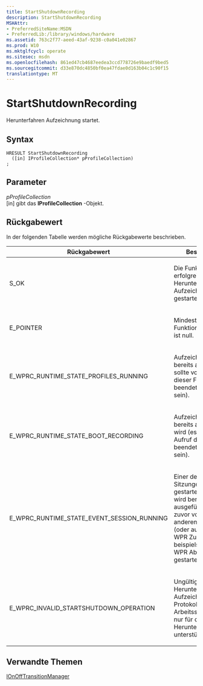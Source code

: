```yaml
---
title: StartShutdownRecording
description: StartShutdownRecording
MSHAttr:
- PreferredSiteName:MSDN
- PreferredLib:/library/windows/hardware
ms.assetid: 763c2f77-aeed-43af-9238-c0a041e02867
ms.prod: W10
ms.mktglfcycl: operate
ms.sitesec: msdn
ms.openlocfilehash: 861ed47cb4687eedea3ccd778726e9baedf9bed5
ms.sourcegitcommit: d33e870dc4850bf0ea47fdae0d163b04c1c90f15
translationtype: MT
---
```

# <a name="startshutdownrecording"></a>StartShutdownRecording


Herunterfahren Aufzeichnung startet.

## <a name="syntax"></a>Syntax


``` syntax
HRESULT StartShutdownRecording
  ([in] IProfileCollection* pProfileCollection)
;
```

## <a name="parameters"></a>Parameter


<a href="" id="pprofilecollection"></a>*pProfileCollection*  
\[in\] gibt das **IProfileCollection** -Objekt.

## <a name="return-value"></a>Rückgabewert


In der folgenden Tabelle werden mögliche Rückgabewerte beschrieben.

<table>
<colgroup>
<col width="50%" />
<col width="50%" />
</colgroup>
<thead>
<tr class="header">
<th>Rückgabewert</th>
<th>Beschreibung</th>
</tr>
</thead>
<tbody>
<tr class="odd">
<td><p>S_OK</p></td>
<td><p>Die Funktion wurde erfolgreich Herunterfahren Aufzeichnung gestartet.</p></td>
</tr>
<tr class="even">
<td><p>E_POINTER</p></td>
<td><p>Mindestens eine der Funktionsargumente ist null.</p></td>
</tr>
<tr class="odd">
<td><p>E_WPRC_RUNTIME_STATE_PROFILES_RUNNING</p></td>
<td><p>Aufzeichnung wird bereits ausgeführt (es sollte vor dem Aufruf dieser Funktion beendet/abgebrochen sein).</p></td>
</tr>
<tr class="even">
<td><p>E_WPRC_RUNTIME_STATE_BOOT_RECORDING</p></td>
<td><p>Aufzeichnung starten bereits ausgeführt wird (es sollte vor dem Aufruf dieser Funktion beendet/abgebrochen sein).</p></td>
</tr>
<tr class="odd">
<td><p>E_WPRC_RUNTIME_STATE_EVENT_SESSION_RUNNING</p></td>
<td><p>Einer der Ereignis-Sitzungen, die gestartet werden soll wird bereits ausgeführt. Es konnte zuvor von einer anderen Anwendung (oder aufgrund von WPR Zustand hin, beispielsweise nach WPR Absturz) gestartet werden.</p></td>
</tr>
<tr class="even">
<td><p>E_WPRC_INVALID_STARTSHUTDOWN_OPERATION</p></td>
<td><p>Ungültiges Profil für Herunterfahren Aufzeichnung (z. B. Protokollierungsmodus Arbeitsspeicher, aber nur für das Herunterfahren unterstützt Datei ist).</p></td>
</tr>
</tbody>
</table>

 

## <a name="related-topics"></a>Verwandte Themen


[IOnOffTransitionManager](ionofftransitionmanager.md)

 

 







